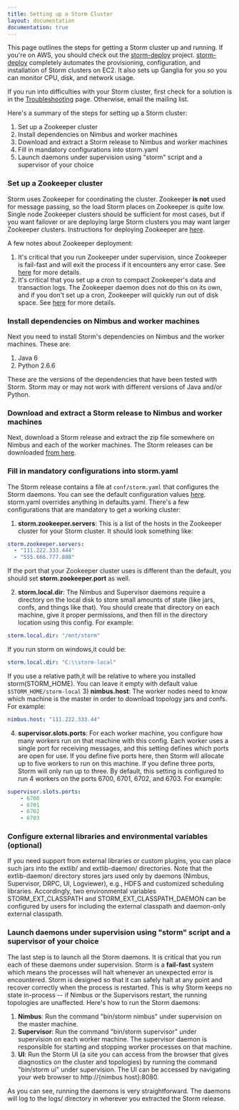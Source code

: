 ```yaml
---
title: Setting up a Storm Cluster
layout: documentation
documentation: true
---
```

This page outlines the steps for getting a Storm cluster up and running. If you're on AWS, you should check out the [storm-deploy](https://github.com/nathanmarz/storm-deploy/wiki) project. [storm-deploy](https://github.com/nathanmarz/storm-deploy/wiki) completely automates the provisioning, configuration, and installation of Storm clusters on EC2. It also sets up Ganglia for you so you can monitor CPU, disk, and network usage.

If you run into difficulties with your Storm cluster, first check for a solution is in the [Troubleshooting](Troubleshooting.html) page. Otherwise, email the mailing list.

Here's a summary of the steps for setting up a Storm cluster:

1. Set up a Zookeeper cluster
2. Install dependencies on Nimbus and worker machines
3. Download and extract a Storm release to Nimbus and worker machines
4. Fill in mandatory configurations into storm.yaml
5. Launch daemons under supervision using "storm" script and a supervisor of your choice

### Set up a Zookeeper cluster

Storm uses Zookeeper for coordinating the cluster. Zookeeper **is not** used for message passing, so the load Storm places on Zookeeper is quite low. Single node Zookeeper clusters should be sufficient for most cases, but if you want failover or are deploying large Storm clusters you may want larger Zookeeper clusters. Instructions for deploying Zookeeper are [here](http://zookeeper.apache.org/doc/r3.3.3/zookeeperAdmin.html). 

A few notes about Zookeeper deployment:

1. It's critical that you run Zookeeper under supervision, since Zookeeper is fail-fast and will exit the process if it encounters any error case. See [here](http://zookeeper.apache.org/doc/r3.3.3/zookeeperAdmin.html#sc_supervision) for more details. 
2. It's critical that you set up a cron to compact Zookeeper's data and transaction logs. The Zookeeper daemon does not do this on its own, and if you don't set up a cron, Zookeeper will quickly run out of disk space. See [here](http://zookeeper.apache.org/doc/r3.3.3/zookeeperAdmin.html#sc_maintenance) for more details.

### Install dependencies on Nimbus and worker machines

Next you need to install Storm's dependencies on Nimbus and the worker machines. These are:

1. Java 6
2. Python 2.6.6

These are the versions of the dependencies that have been tested with Storm. Storm may or may not work with different versions of Java and/or Python.


### Download and extract a Storm release to Nimbus and worker machines

Next, download a Storm release and extract the zip file somewhere on Nimbus and each of the worker machines. The Storm releases can be downloaded [from here](http://github.com/apache/storm/releases).

### Fill in mandatory configurations into storm.yaml

The Storm release contains a file at `conf/storm.yaml` that configures the Storm daemons. You can see the default configuration values [here](https://github.com/apache/storm/blob/master/conf/defaults.yaml). storm.yaml overrides anything in defaults.yaml. There's a few configurations that are mandatory to get a working cluster:

1) **storm.zookeeper.servers**: This is a list of the hosts in the Zookeeper cluster for your Storm cluster. It should look something like:

```yaml
storm.zookeeper.servers:
  - "111.222.333.444"
  - "555.666.777.888"
```

If the port that your Zookeeper cluster uses is different than the default, you should set **storm.zookeeper.port** as well.

2) **storm.local.dir**: The Nimbus and Supervisor daemons require a directory on the local disk to store small amounts of state (like jars, confs, and things like that).
 You should create that directory on each machine, give it proper permissions, and then fill in the directory location using this config. For example:

```yaml
storm.local.dir: "/mnt/storm"
```
If you run storm on windows,it could be:
```yaml
storm.local.dir: "C:\\storm-local"
```
If you use a relative path,it will be relative to where you installed storm(STORM_HOME).
You can leave it empty with default value `$STORM_HOME/storm-local`
3) **nimbus.host**: The worker nodes need to know which machine is the master in order to download topology jars and confs. For example:

```yaml
nimbus.host: "111.222.333.44"
```

4) **supervisor.slots.ports**: For each worker machine, you configure how many workers run on that machine with this config. Each worker uses a single port for receiving messages, and this setting defines which ports are open for use. If you define five ports here, then Storm will allocate up to five workers to run on this machine. If you define three ports, Storm will only run up to three. By default, this setting is configured to run 4 workers on the ports 6700, 6701, 6702, and 6703. For example:

```yaml
supervisor.slots.ports:
    - 6700
    - 6701
    - 6702
    - 6703
```

### Configure external libraries and environmental variables (optional)

If you need support from external libraries or custom plugins, you can place such jars into the extlib/ and extlib-daemon/ directories. Note that the extlib-daemon/ directory stores jars used only by daemons (Nimbus, Supervisor, DRPC, UI, Logviewer), e.g., HDFS and customized scheduling libraries. Accordingly, two environmental variables STORM_EXT_CLASSPATH and STORM_EXT_CLASSPATH_DAEMON can be configured by users for including the external classpath and daemon-only external classpath.


### Launch daemons under supervision using "storm" script and a supervisor of your choice

The last step is to launch all the Storm daemons. It is critical that you run each of these daemons under supervision. Storm is a __fail-fast__ system which means the processes will halt whenever an unexpected error is encountered. Storm is designed so that it can safely halt at any point and recover correctly when the process is restarted. This is why Storm keeps no state in-process -- if Nimbus or the Supervisors restart, the running topologies are unaffected. Here's how to run the Storm daemons:

1. **Nimbus**: Run the command "bin/storm nimbus" under supervision on the master machine.
2. **Supervisor**: Run the command "bin/storm supervisor" under supervision on each worker machine. The supervisor daemon is responsible for starting and stopping worker processes on that machine.
3. **UI**: Run the Storm UI (a site you can access from the browser that gives diagnostics on the cluster and topologies) by running the command "bin/storm ui" under supervision. The UI can be accessed by navigating your web browser to http://{nimbus host}:8080. 

As you can see, running the daemons is very straightforward. The daemons will log to the logs/ directory in wherever you extracted the Storm release.
